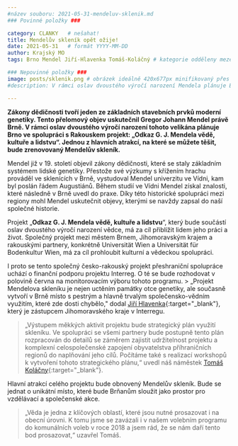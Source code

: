 ```yaml
---
#název souboru: 2021-05-31-mendeluv-sklenik.md
### Povinné položky ###

category: CLANKY   # nešahat!
title: Mendelův skleník opět ožije!
date: 2021-05-31   # formát YYYY-MM-DD
author: Krajský MO
tags: Brno Mendel Jiří-Hlavenka Tomáš-Koláčný # kategorie odděleny mezerami, např. volby zemědělství životní-prostředí piráti (viz https://jihomoravsky.pirati.cz/tags/)

### Nepovinné položky ###
image: posts/sklenik.png # obrázek ideálně 420x677px minifikovaný přes https://tinypng.com/
#description: V rámci oslav dvoustého výročí narození Mendela plánuje Brno ve spolupráci s Rakouskem projekt: „Odkaz G. J. Mendela vědě, kultuře a lidstvu“. Jednou z hlavních atrakcí, na které se můžete těšit, bude zrenovovaný Mendelův skleník

---
```

**Zákony dědičnosti tvoří jeden ze základních stavebních prvků moderní genetiky. Tento přelomový objev uskutečnil Gregor Johann Mendel právě Brně. V rámci oslav dvoustého výročí narození tohoto velikána plánuje Brno ve spolupráci s Rakouskem projekt: „Odkaz G. J. Mendela vědě, kultuře a lidstvu“. Jednou z hlavních atrakcí, na které se můžete těšit, bude zrenovovaný Mendelův skleník.**

Mendel již v 19. století objevil zákony dědičnosti, které se staly základním systémem lidské genetiky. Přestože své výzkumy s křížením hrachu prováděl ve sklenících v Brně, vystudoval Mendel univerzitu ve Vídni, kam byl poslán řádem Augustiánů. Během studií ve Vídni Mendel získal znalosti, které následně v Brně uvedl do praxe. Díky této historické spolupráci mezi regiony mohl Mendel uskutečnit objevy, kterými se navždy zapsal do naší společné historie. 

Projekt „**Odkaz G. J. Mendela vědě, kultuře a lidstvu**“, který bude součástí oslav dvoustého výročí narození vědce, má za cíl přiblížit lidem jeho práci a život. Společný projekt mezi městem Brnem, Jihomoravským krajem a rakouskými partnery, konkrétně Universität Wien a Universität für Bodenkultur Wien, má za cíl prohloubit kulturní a vědeckou spolupráci.

I proto se tento společný česko-rakouský projekt přeshraniční spolupráce uchází o finanční podporu projektu  Interreg. O té se bude rozhodovat v polovině června na monitorovacím výboru tohoto programu. > „Projekt Mendelova skleníku je nejen uctěním památky otce genetiky, ale současně vytvoří v Brně místo s pestrým a hlavně trvalým společensko-vědním využitím, které zde dosti chybělo," dodal [Jiří Hlavenka](https://jihomoravsky.pirati.cz/lide/jiri-hlavenka/){:target="_blank"}, který je zástupcem Jihomoravského kraje v Interregu.
> 

> „Výstupem měkkých aktivit projektu bude strategický plán využití skleníku. Ve spolupráci se všemi partnery bude postupně tento plán rozpracován do detailů se záměrem zajistit udržitelnost projektu a komplexní celospolečenské zapojení obyvatelstva příhraničních regionů do naplňování jeho cílů. Počítáme také s realizací workshopů k vytvoření tohoto strategického plánu,“ uvedl náš náměstek [Tomáš Koláčny](https://jihomoravsky.pirati.cz/lide/tomas-kolacny/){:target="_blank"}.
>

Hlavní atrakcí celého projektu bude obnovený Mendelův skleník. Bude se jednat  o unikátní místo, které bude Brňanům sloužit jako prostor pro vzdělávací a společenské akce.

> „Věda je jedna z klíčových oblastí, které jsou nutné prosazovat i na obecní úrovni. K tomu jsme se zavázali i v našem volebním programu do komunálních voleb v roce 2018 a jsem rád, že se nám daří tento bod prosazovat,“ uzavřel Tomáš.
> 

